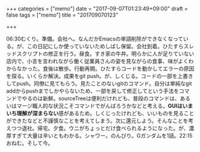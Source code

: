 +++
categories = ["memo"]
date = "2017-09-07T01:23:49+09:00"
draft = false
tags = ["memo"]
title = "201709070123"

+++

06:30むくり。準備。会社へ。なんだかEmacsの単語削除ができなくなっている。が、この日記にしか使っていないためしばし保留。会社到着。ひたすらスレッドスクリプトの修正を行う。昼食。すき家の牛丼。明らかに人が足りていない店内で、小言を言われながら働く従業員さんの姿を見ながらの食事、味がよくわからなかった。食後は散歩。行動再開。ひたすらコードを動かしてエラーの原因を探る。いくらか解決。成果をgit push。が、しくじる。コードの一部を上書きしてpush。同僚に見てもらう。見たことのないgitのコマンド。自分は単純なgit addからpushまでしかやらないため、一部を戻して修正してという手法をコマンドでやるのは新鮮。sourceTreeは便利だけれども、普段のコマンドは、あるいはマージ職人的な状況こそコマンドでがんばろうかなどと考える。**GUIはいまいち理解が深まらない**感があるため。しくじったけれども、いいものを見ることができたなどと不謹慎なことを考えてしまう。次に還元しよう。そんなことを考えつつ退社。帰宅。夕食。ウニがちょっとだけ食べられるようになった。が、濃厚すぎて大量は辛いともわかる。シャワー。のんびり。Gガンダムを1話。22:15おねむ。そして今。
